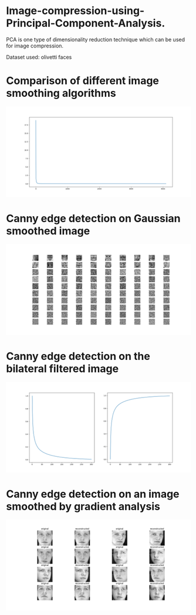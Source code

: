 # Image-compression-using-Principal-Component-Analysis.

PCA is one type of dimensionality reduction technique which can be used for image compression.

Dataset used: olivetti faces

# Comparison of different image smoothing algorithms
<img src="https://github.com/indranarendra/Image-compression-using-Principal-Component-Analysis./blob/main/results1.png">

# Canny edge detection on Gaussian smoothed image
<img src="https://github.com/indranarendra/Image-compression-using-Principal-Component-Analysis./blob/main/results2.png">

# Canny edge detection on the bilateral filtered image
<img src="https://github.com/indranarendra/Image-compression-using-Principal-Component-Analysis./blob/main/results3.png">

# Canny edge detection on an image smoothed by gradient analysis
<img src="https://github.com/indranarendra/Image-compression-using-Principal-Component-Analysis./blob/main/results4.png">
